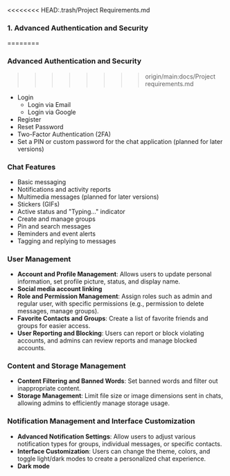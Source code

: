 
<<<<<<<< HEAD:.trash/Project Requirements.md
### 1. Advanced Authentication and Security
========
### Advanced Authentication and Security
>>>>>>>> origin/main:docs/Project requirements.md
* Login
   * Login via Email
   * Login via Google
* Register
* Reset Password
* Two-Factor Authentication (2FA)
* Set a PIN or custom password for the chat application (planned for later versions)

### Chat Features
* Basic messaging
* Notifications and activity reports
* Multimedia messages (planned for later versions)
* Stickers (GIFs)
* Active status and "Typing..." indicator
* Create and manage groups
* Pin and search messages
* Reminders and event alerts
* Tagging and replying to messages

### User Management
* **Account and Profile Management**: Allows users to update personal information, set profile picture, status, and display name.
* **Social media account linking**
* **Role and Permission Management**: Assign roles such as admin and regular user, with specific permissions (e.g., permission to delete messages, manage groups).
* **Favorite Contacts and Groups**: Create a list of favorite friends and groups for easier access.
* **User Reporting and Blocking**: Users can report or block violating accounts, and admins can review reports and manage blocked accounts.

### Content and Storage Management
* **Content Filtering and Banned Words**: Set banned words and filter out inappropriate content.
* **Storage Management**: Limit file size or image dimensions sent in chats, allowing admins to efficiently manage storage usage.

### Notification Management and Interface Customization
* **Advanced Notification Settings**: Allow users to adjust various notification types for groups, individual messages, or specific contacts.
* **Interface Customization**: Users can change the theme, colors, and toggle light/dark modes to create a personalized chat experience.
* **Dark mode**
